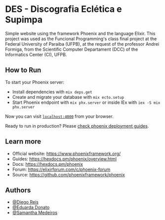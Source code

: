 # DES - Discografia Eclética e Supimpa
Simple website using the framework Phoenix and the language Elixir. This project was used as the Funcional Programming's class final project at the Federal University of Paraiba (UFPB), at the request of the professor Andrei Formiga, from the Scientific Computer Departament (DCC) of the Informatics Center (CI), UFPB.

## How to Run
To start your Phoenix server:

  * Install dependencies with `mix deps.get`
  * Create and migrate your database with `mix ecto.setup`
  * Start Phoenix endpoint with `mix phx.server` or inside IEx with `iex -S mix phx.server`

Now you can visit [`localhost:4000`](http://localhost:4000) from your browser.

Ready to run in production? Please [check phoenix deployment guides](https://hexdocs.pm/phoenix/deployment.html).


## Learn more
  * Official website: https://www.phoenixframework.org/
  * Guides: https://hexdocs.pm/phoenix/overview.html
  * Docs: https://hexdocs.pm/phoenix
  * Forum: https://elixirforum.com/c/phoenix-forum
  * Source: https://github.com/phoenixframework/phoenix

## Authors
 - [@Diego Reis](https://www.github.com/diegolrs)
 - [@Eduarda Donato](https://github.com/Eduarda-Donato)
 - [@Samantha Medeiros](https://github.com/sammid37)
